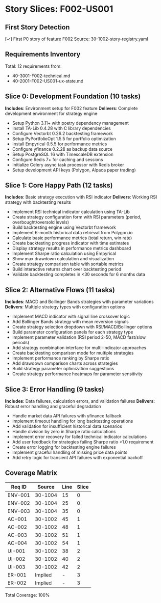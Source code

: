 # Story Slices: F002-US001

## First Story Detection
[✓] First P0 story of feature F002
Source: 30-1002-story-registry.yaml

## Requirements Inventory
Total: 12 requirements from:
- 40-3001-F002-technical.md
- 40-2001-F002-US001-ux-state.md

## Slice 0: Development Foundation (10 tasks)
**Includes**: Environment setup for F002 feature
**Delivers**: Complete development environment for strategy engine
- Setup Python 3.11+ with poetry dependency management
- Install TA-Lib 0.4.28 with C library dependencies
- Configure Vectorbt 0.26.2 backtesting framework
- Setup PyPortfolioOpt 1.5.5 for portfolio optimization
- Install Empyrical 0.5.5 for performance metrics
- Configure yfinance 0.2.28 as backup data source
- Setup PostgreSQL 16 with TimescaleDB extension
- Configure Redis 7+ for caching and sessions
- Initialize Celery async task processor with Redis broker
- Setup development API keys (Polygon, Alpaca paper trading)

## Slice 1: Core Happy Path (12 tasks)
**Includes**: Basic strategy execution with RSI indicator
**Delivers**: Working RSI strategy with backtesting results
- Implement RSI technical indicator calculation using TA-Lib
- Create strategy configuration form with RSI parameters (period, overbought/oversold levels)
- Build backtesting engine using Vectorbt framework
- Implement 6-month historical data retrieval from Polygon.io
- Calculate basic performance metrics (total return, win rate)
- Create backtesting progress indicator with time estimates
- Display strategy results in performance metrics dashboard
- Implement Sharpe ratio calculation using Empyrical
- Show max drawdown calculation and visualization
- Create strategy comparison table with sortable metrics
- Build interactive returns chart over backtesting period
- Validate backtesting completes in <30 seconds for 6 months data

## Slice 2: Alternative Flows (11 tasks)
**Includes**: MACD and Bollinger Bands strategies with parameter variations
**Delivers**: Multiple strategy types with configuration options
- Implement MACD indicator with signal line crossover logic
- Add Bollinger Bands strategy with mean reversion signals
- Create strategy selection dropdown with RSI/MACD/Bollinger options
- Build parameter configuration panels for each strategy type
- Implement parameter validation (RSI period 2-50, MACD fast/slow periods)
- Add strategy combination interface for multi-indicator approaches
- Create backtesting comparison mode for multiple strategies
- Implement performance ranking by Sharpe ratio
- Add drawdown comparison charts across strategies
- Build strategy parameter optimization suggestions
- Create strategy performance heatmaps for parameter sensitivity

## Slice 3: Error Handling (9 tasks)
**Includes**: Data failures, calculation errors, and validation failures
**Delivers**: Robust error handling and graceful degradation
- Handle market data API failures with yfinance fallback
- Implement timeout handling for long backtesting operations
- Add validation for insufficient historical data scenarios
- Handle division by zero in Sharpe ratio calculations
- Implement error recovery for failed technical indicator calculations
- Add user feedback for strategies failing Sharpe ratio >1.0 requirement
- Create error logging for backtesting engine failures
- Implement graceful handling of missing price data points
- Add retry logic for transient API failures with exponential backoff

## Coverage Matrix
| Req ID | Source | Line | Slice |
|--------|--------|------|-------|
| ENV-001 | 30-1004 | 15 | 0 |
| ENV-002 | 30-1004 | 25 | 0 |
| ENV-003 | 30-1004 | 35 | 0 |
| AC-001 | 30-1002 | 45 | 1 |
| AC-002 | 30-1002 | 48 | 1 |
| AC-003 | 30-1002 | 51 | 1 |
| AC-004 | 30-1002 | 54 | 1 |
| UI-001 | 30-1002 | 38 | 2 |
| UI-002 | 30-1002 | 40 | 2 |
| UI-003 | 30-1002 | 42 | 2 |
| ER-001 | Implied | - | 3 |
| ER-002 | Implied | - | 3 |

Total Coverage: 100%